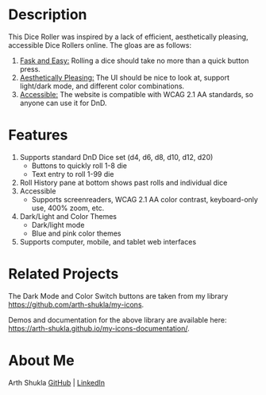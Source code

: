 # Description

This Dice Roller was inspired by a lack of efficient, aesthetically pleasing, accessible Dice Rollers online. The gloas are as follows:

1. <u>Fask and Easy:</u> Rolling a dice should take no more than a quick button press.
2. <u>Aesthetically Pleasing:</u> The UI should be nice to look at, support light/dark mode, and different color combinations.
3. <u>Accessible:</u> The website is compatible with WCAG 2.1 AA standards, so anyone can use it for DnD.

# Features

1. Supports standard DnD Dice set (d4, d6, d8, d10, d12, d20)
    - Buttons to quickly roll 1-8 die
    - Text entry to roll 1-99 die
2. Roll History pane at bottom shows past rolls and individual dice
3. Accessible
    - Supports screenreaders, WCAG 2.1 AA color contrast, keyboard-only use, 400% zoom, etc.
4. Dark/Light and Color Themes
    - Dark/light mode
    - Blue and pink color themes
5. Supports computer, mobile, and tablet web interfaces

# Related Projects

The Dark Mode and Color Switch buttons are taken from my library https://github.com/arth-shukla/my-icons.

Demos and documentation for the above library are available here: https://arth-shukla.github.io/my-icons-documentation/.

# About Me

Arth Shukla [GitHub](https://github.com/arth-shukla) | [LinkedIn](https://www.linkedin.com/in/arth-shukla/)
